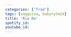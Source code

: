 ```yaml
---
categories: ['Trad']
tags: [vaggvisa, babyrytmik]
title: 'Ria Ra'
spotify_id: 
youtube_id: 
---
```


